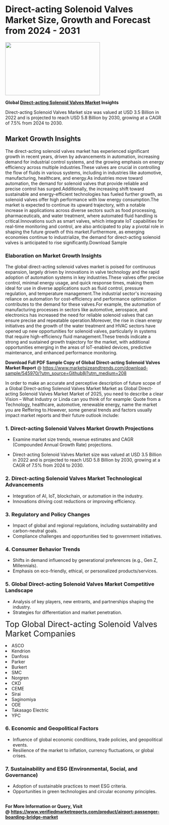 <H1>Direct-acting Solenoid Valves Market Size, Growth and Forecast from 2024 - 2031</H1><img class="aligncenter size-medium wp-image-584254" src="https://thirdeyenews.in/wp-content/uploads/2024/09/Global-Market-Research-300x168.jpeg" alt="" width="300" height="168" /><p><strong>Global&nbsp;<a href="https://www.marketsizeandtrends.com/download-sample/545970/?utm_source=Github8j?utm_medium=208">Direct-acting Solenoid Valves Market</a> Insights</strong></p><p>Direct-acting Solenoid Valves Market size was valued at USD 3.5 Billion in 2022 and is projected to reach USD 5.8 Billion by 2030, growing at a CAGR of 7.5% from 2024 to 2030.</p><p><h2>Market Growth Insights</h2> The direct-acting solenoid valves market has experienced significant growth in recent years, driven by advancements in automation, increasing demand for industrial control systems, and the growing emphasis on energy efficiency across multiple industries.These valves are crucial in controlling the flow of fluids in various systems, including in industries like automotive, manufacturing, healthcare, and energy.As industries move toward automation, the demand for solenoid valves that provide reliable and precise control has surged.Additionally, the increasing shift toward sustainable and energy-efficient technologies has fueled further growth, as solenoid valves offer high performance with low energy consumption.The market is expected to continue its upward trajectory, with a notable increase in applications across diverse sectors such as food processing, pharmaceuticals, and water treatment, where automated fluid handling is critical.Innovations such as smart valves, which integrate IoT capabilities for real-time monitoring and control, are also anticipated to play a pivotal role in shaping the future growth of this market.Furthermore, as emerging economies continue to industrialize, the demand for direct-acting solenoid valves is anticipated to rise significantly.Download Sample <h3>Elaboration on Market Growth Insights</h3> The global direct-acting solenoid valves market is poised for continuous expansion, largely driven by innovations in valve technology and the rapid adoption of automation systems in key industries.These valves offer precise control, minimal energy usage, and quick response times, making them ideal for use in diverse applications such as fluid control, pressure regulation, and temperature management.The industrial sector's increasing reliance on automation for cost-efficiency and performance optimization contributes to the demand for these valves.For example, the automation of manufacturing processes in sectors like automotive, aerospace, and electronics has increased the need for reliable solenoid valves that can ensure precise and repeatable operation.Moreover, the rise in clean energy initiatives and the growth of the water treatment and HVAC sectors have opened up new opportunities for solenoid valves, particularly in systems that require high-efficiency fluid management.These trends indicate a strong and sustained growth trajectory for the market, with additional opportunities emerging in the areas of IoT-enabled devices, predictive maintenance, and enhanced performance monitoring.</p><p><span class=""><strong>Download Full PDF Sample Copy of Global Direct-acting Solenoid Valves Market Report</strong> @ <a href="https://www.marketsizeandtrends.com/download-sample/545970/?utm_source=Github8j?utm_medium=208" target="_blank">https://www.marketsizeandtrends.com/download-sample/545970/?utm_source=Github8j?utm_medium=208</a></span></p><p>In order to make an accurate and perceptive description of future scope of a Global&nbsp;Direct-acting Solenoid Valves Market Market as Global&nbsp;Direct-acting Solenoid Valves Market Market of 2025, you need to describe a clear Vision &ndash; What Industry or Linda can you think of for example: Quote from a Technology, healthcare, automotive, renewable energy, name the market you are Reffering to.However, some general trends and factors usually impact market reports and their future outlook include:</p><h3>1.&nbsp;<strong>Direct-acting Solenoid Valves Market Growth Projections</strong></h3><ul><li>Examine market size trends, revenue estimates and CAGR (Compounded Annual Growth Rate) projections.</li><li><p>Direct-acting Solenoid Valves Market size was valued at USD 3.5 Billion in 2022 and is projected to reach USD 5.8 Billion by 2030, growing at a CAGR of 7.5% from 2024 to 2030.</p></li></ul><h3>2.&nbsp;<strong>Direct-acting Solenoid Valves Market Technological Advancements</strong></h3><ul><li>Integration of AI, IoT, blockchain, or automation in the industry.</li><li>Innovations driving cost reductions or improving efficiency.</li></ul><h3>3.&nbsp;<strong>Regulatory and Policy Changes</strong></h3><ul><li>Impact of global and regional regulations, including sustainability and carbon-neutral goals.</li><li>Compliance challenges and opportunities tied to government initiatives.</li></ul><h3>4.&nbsp;<strong>Consumer Behavior Trends</strong></h3><ul><li>Shifts in demand influenced by generational preferences (e.g., Gen Z, Millennials).</li><li>Emphasis on eco-friendly, ethical, or personalized products/services.</li></ul><h3>5.&nbsp;<strong>Global Direct-acting Solenoid Valves Market Competitive Landscape</strong></h3><ul><li>Analysis of key players, new entrants, and partnerships shaping the industry.</li><li>Strategies for differentiation and market penetration.</li></ul><p data-pm-slice="1 1 []"><span style="color: inherit; font-family: inherit; font-size: 25px;">Top Global Direct-acting Solenoid Valves Market Companies</span></p><div class="" data-test-id=""><p><li>ASCO</li><li> Kendrion</li><li> Danfoss</li><li> Parker</li><li> Burkert</li><li> SMC</li><li> Norgren</li><li> CKD</li><li> CEME</li><li> Sirai</li><li> Saginomiya</li><li> ODE</li><li> Takasago Electric</li><li> YPC</li></p></div><h3>6.&nbsp;<strong>Economic and Geopolitical Factors</strong></h3><ul><li>Influence of global economic conditions, trade policies, and geopolitical events.</li><li>Resilience of the market to inflation, currency fluctuations, or global crises.</li></ul><h3>7.&nbsp;<strong>Sustainability and ESG (Environmental, Social, and Governance)</strong></h3><ul><li>Adoption of sustainable practices to meet ESG criteria.</li><li>Opportunities in green technologies and circular economy principles.</li></ul><h2><strong style="font-size: 14px;">For More Information or Query, Visit @&nbsp;</strong><a style="background-color: #ffffff; font-size: 14px;" href="https://www.marketsizeandtrends.com/report/direct-acting-solenoid-valves-market/" target="_blank">https://www.verifiedmarketreports.com/product/airport-passenger-boarding-bridge-market</a></h2>